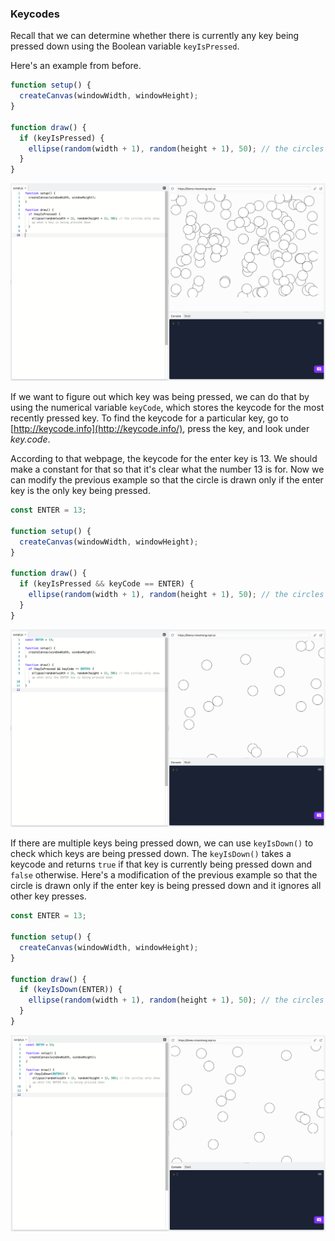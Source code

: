 ### Keycodes

Recall that we can determine whether there is currently any key being pressed down using the Boolean variable `keyIsPressed`. 

Here's an example from before.

```js
function setup() {
  createCanvas(windowWidth, windowHeight);
}

function draw() {
  if (keyIsPressed) { 
    ellipse(random(width + 1), random(height + 1), 50); // the circles only show up when a key is being pressed down
  }
}
```

![](../../Images/Conditional2.png)

If we want to figure out which key was being pressed, we can do that by using the numerical variable `keyCode`, which stores the keycode for the most recently pressed key. To find the keycode for a particular key, go to [http://keycode.info](http://keycode.info/), press the key, and look under *key.code*.

According to that webpage, the keycode for the enter key is 13. We should make a constant for that so that it's clear what the number 13 is for. Now we can modify the previous example so that the circle is drawn only if the enter key is the only key being pressed.

```js
const ENTER = 13;

function setup() {
  createCanvas(windowWidth, windowHeight);
}

function draw() {
  if (keyIsPressed && keyCode == ENTER) { 
    ellipse(random(width + 1), random(height + 1), 50); // the circles only show up when only the ENTER key is being pressed down
  }
}
```

![](../../Images/Conditional_8.png)

If there are multiple keys being pressed down, we can use `keyIsDown()` to check which keys are being pressed down. The `keyIsDown()` takes a keycode and returns `true` if that key is currently being pressed down and `false` otherwise. Here's a modification of the previous example so that the circle is drawn only if the enter key is being pressed down and it ignores all other key presses.

```js
const ENTER = 13;

function setup() {
  createCanvas(windowWidth, windowHeight);
}

function draw() {
  if (keyIsDown(ENTER)) { 
    ellipse(random(width + 1), random(height + 1), 50); // the circles only show up when the ENTER key is being pressed down
  }
}
```

![](../../Images/Conditional9.png)
